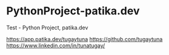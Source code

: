 # PythonProject-patika.dev
Test - Python Project, patika.dev


https://app.patika.dev/tugaytuna
https://github.com/tugaytuna
https://www.linkedin.com/in/tunatugay/
